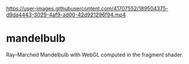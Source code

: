 

https://user-images.githubusercontent.com/41707552/189504375-d9da4443-3029-4af9-ad00-42d921296f94.mp4

# mandelbulb
Ray-Marched Mandelbulb with WebGL computed in the fragment shader.


